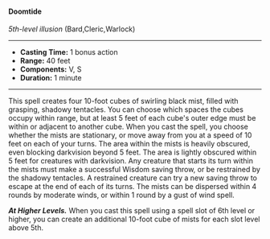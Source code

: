 #### Doomtide
*5th-level illusion* (Bard,Cleric,Warlock)
___
- **Casting Time:** 1 bonus action
- **Range:** 40 feet
- **Components:** V, S
- **Duration:** 1 minute
---
This spell creates four 10-foot cubes of swirling
black mist, filled with grasping, shadowy tentacles.
You can choose which spaces the cubes occupy
within range, but at least 5 feet of each cube's outer
edge must be within or adjacent to another cube.
When you cast the spell, you choose whether the
mists are stationary, or move away from you at a
speed of 10 feet on each of your turns.
The area within the mists is heavily obscured,
even blocking darkvision beyond 5 feet. The area is
lightly obscured within 5 feet for creatures with
darkvision. Any creature that starts its turn within
the mists must make a successful Wisdom saving
throw, or be restrained by the shadowy tentacles. A
restrained creature can try a new saving throw to
escape at the end of each of its turns.
The mists can be dispersed within 4 rounds by
moderate winds, or within 1 round by a gust of wind
spell.

***At Higher Levels.***  When you cast this spell using
a spell slot of 6th level or higher, you can create an
additional 10-foot cube of mists for each slot level
above 5th.
